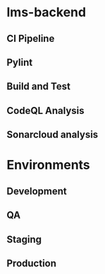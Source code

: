 # lms-backend

## CI Pipeline

## Pylint

## Build and Test

## CodeQL Analysis

## Sonarcloud analysis

# Environments

## Development

## QA

## Staging

## Production
